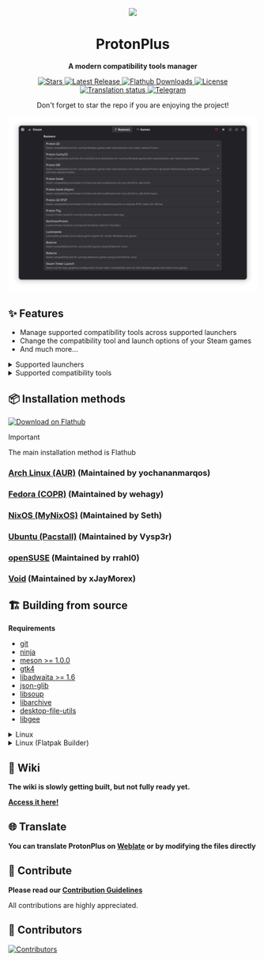 <h1 align="center">
    <img align="center" width=150 src="data/logo/com.vysp3r.ProtonPlus.svg" />
    <br><br>
    ProtonPlus
</h1>

<p align="center">
  <strong>A modern compatibility tools manager</strong>
</p>

<p align="center">
    <a href="https://github.com/Vysp3r/ProtonPlus/stargazers">
      <img alt="Stars" title="Stars" src="https://img.shields.io/github/stars/Vysp3r/ProtonPlus?style=shield&label=%E2%AD%90%20Stars&branch=main&kill_cache=1%22" />
    </a>
    <a href="https://github.com/Vysp3r/ProtonPlus/releases/latest">
      <img alt="Latest Release" title="Latest Release" src="https://img.shields.io/github/v/release/Vysp3r/ProtonPlus?style=shield&label=%F0%9F%9A%80%20Release">
    </a>
    <a href="https://klausenbusk.github.io/flathub-stats/#ref=com.vysp3r.ProtonPlus&interval=infinity&downloadType=installs%2Bupdates">
      <img alt="Flathub Downloads" title="Flathub Downloads" src="https://img.shields.io/badge/dynamic/json?color=informational&label=Downloads&logo=flathub&logoColor=white&query=%24.installs_total&url=https%3A%2F%2Fflathub.org%2Fapi%2Fv2%2Fstats%2Fcom.vysp3r.ProtonPlus">
    </a>
    <a href="https://github.com/Vysp3r/ProtonPlus/blob/main/LICENSE.md">
      <img alt="License" title="License" src="https://img.shields.io/github/license/Vysp3r/ProtonPlus?label=%F0%9F%93%9C%20License" />
    </a>
    <a href="https://hosted.weblate.org/engage/protonplus/">
        <img src="https://hosted.weblate.org/widget/protonplus/protonplus/svg-badge.svg" alt="Translation status" />
    </a>
    <a href="https://t.me/ProtonPlus">
      <img alt="Telegram" title="Telegram" src="https://img.shields.io/endpoint?color=neon&style=shield&url=https%3A%2F%2Ftg.sumanjay.workers.dev%2FProtonPlus">
    </a>
</p>

<p align="center">
    Don't forget to star the repo if you are enjoying the project!</i>
</p>

[<img alt='Preview 1' src='data/previews/Preview-1.png' />](https://flathub.org/apps/details/com.vysp3r.ProtonPlus)

## ✨ Features

- Manage supported compatibility tools across supported launchers
- Change the compatibility tool and launch options of your Steam games
- And much more...

<details>
  <summary>Supported launchers</summary>
    
  - Steam
  - Lutris
  - Heroic Games Launcher
  - Bottles
  - WineZGUI

*The launcher you wanted is missing? Simply request for it to be added [here](https://github.com/Vysp3r/ProtonPlus/issues/new?template=feature_request.md)!*

</details>

<details>
  <summary>Supported compatibility tools</summary>

  - Steam Tinker Launch
  - Proton-GE
  - Luxtorpeda
  - Boxtron
  - Roberta
  - NorthstarProton
  - Proton-GE RTSP
  - Proton CachyOS
  - Proton EM
  - Proton Tkg
  - Proton Sarek
  - Kron4ek Wine-Builds Proton
  - Kron4ek Wine-Builds Vanilla
  - Kron4ek Wine-Builds Staging
  - Kron4ek Wine-Builds Staging-Tkg
  - DXVK
  - DXVK (Sarek)
  - DXVK Async (Sarek)
  - DXVK GPL+Async (Ph42oN)
  - VKD3D-Lutris
  - VKD3D-Proton

  *The compatibility tool you wanted is missing? Simply request for it to be added [here](https://github.com/Vysp3r/ProtonPlus/issues/new?template=feature_request.md)!*

</details>

## 📦️ Installation methods

<a href="https://flathub.org/apps/com.vysp3r.ProtonPlus">
    <img width='240' alt='Download on Flathub' src='https://flathub.org/api/badge?svg&locale=en&light' />
</a>

<p></p>

> [!IMPORTANT]
> The main installation method is Flathub

### [Arch Linux (AUR)](https://aur.archlinux.org/packages/protonplus) (Maintained by yochananmarqos)

### [Fedora (COPR)](https://copr.fedorainfracloud.org/coprs/wehagy/protonplus/) (Maintained by wehagy)

### [NixOS (MyNixOS)](https://mynixos.com/nixpkgs/package/protonplus) (Maintained by Seth)

### [Ubuntu (Pacstall)](https://pacstall.dev/packages/protonplus) (Maintained by Vysp3r)

### [openSUSE](https://software.opensuse.org/package/ProtonPlus) (Maintained by rrahl0)

### [Void](https://github.com/xJayMorex/ProtonPlus-void) (Maintained by xJayMorex)

## 🏗️ Building from source

**Requirements**

- [git](https://github.com/git/git)
- [ninja](https://github.com/ninja-build/ninja)
- [meson >= 1.0.0](https://github.com/mesonbuild/meson)
- [gtk4](https://gitlab.gnome.org/GNOME/gtk/)
- [libadwaita >= 1.6](https://gitlab.gnome.org/GNOME/libadwaita)
- [json-glib](https://gitlab.gnome.org/GNOME/json-glib)
- [libsoup](https://gitlab.gnome.org/GNOME/libsoup)
- [libarchive](https://github.com/libarchive/libarchive)
- [desktop-file-utils](https://gitlab.freedesktop.org/xdg/desktop-file-utils)
- [libgee](https://gitlab.gnome.org/GNOME/libgee)

<details>
  <summary>Linux</summary>

1. Install all dependencies (I am on Fedora, so for you this line might be different)
    ```bash
    sudo dnf install \
      git \
      gettext \
      'meson >= 1.0.0'\
      vala \
      desktop-file-utils \
      libappstream-glib \
      'pkgconfig(gee-0.8)' \
      'pkgconfig(glib-2.0)' \
      'pkgconfig(gtk4)' \
      'pkgconfig(json-glib-1.0)' \
      'pkgconfig(libadwaita-1) >= 1.6' \
      'pkgconfig(libarchive)' \
      'pkgconfig(libsoup-3.0)'
    ```

2. Clone the GitHub repo and change to repo directory
    ```bash
    git clone https://github.com/Vysp3r/ProtonPlus.git && \
      cd ProtonPlus
    ```

3. Build the local source code as a native application
    ```bash
    ./scripts/build-native.sh

    # Alternative: Runs application after the build.
    ./scripts/build-native.sh run
    ```

4. (Optional) Install the application
    ```bash
    cd build-native
    ninja install
    ```

5. Run the application
    ```bash
    cd src && \
    ./com.vysp3r.ProtonPlus
    ```
</details>

<details>
  <summary>Linux (Flatpak Builder)</summary>

1. Install all dependencies (I am on Fedora, so for you this line might be different)
    ```bash
    sudo dnf install \
      git \
      flatpak
    ```

2. Add the flathub repo to your system if not added before
    ```bash
    flatpak --if-not-exists remote-add \
      flathub https://flathub.org/repo/flathub.flatpakrepo
    ```

3. Install the necessary runtimes and build tools for Flatpak
    ```bash
    flatpak install \
      runtime/org.gnome.Sdk/x86_64/48 \
      runtime/org.gnome.Platform/x86_64/48 \
      runtime/org.freedesktop.Sdk.Extension.vala/x86_64/24.08 \
      org.flatpak.Builder
    ```

4. Clone the GitHub repo and change to repo directory
    ```bash
    git clone https://github.com/Vysp3r/ProtonPlus.git && \
      cd ProtonPlus
    ```

5. Build the local source code as a Flatpak and install for the current user
    ```bash
    ./scripts/build-local.sh

    # Alternative: Runs application after the build.
    ./scripts/build-local.sh run
    ```

6. Run the application
    ```bash
    flatpak --user run \
      com.vysp3r.ProtonPlus
    ```
</details>

## 📖 Wiki

**The wiki is slowly getting built, but not fully ready yet.**

**[Access it here!](https://github.com/Vysp3r/ProtonPlus/wiki)**

## 🌐 Translate

**You can translate ProtonPlus on [Weblate](https://hosted.weblate.org/projects/protonplus/protonplus/) or by modifying the files directly**

## 🙌 Contribute

**Please read our [Contribution Guidelines](/CONTRIBUTING.md)**

All contributions are highly appreciated.

## 👥 Contributors

[![Contributors](https://contrib.rocks/image?repo=Vysp3r/ProtonPlus)](https://github.com/Vysp3r/ProtonPlus/graphs/contributors)
